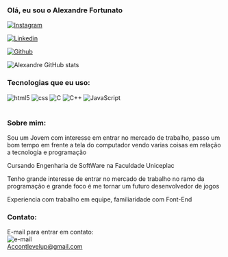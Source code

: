 
### Olá, eu sou o Alexandre Fortunato

[![Instagram](https://img.shields.io/badge/Instagram-E4405F?style=for-the-badge&logo=instagram&logoColor=white)](https://www.instagram.com/alex4ndre_js/)

[![Linkedin](https://img.shields.io/badge/LinkedIn-0077B5?style=for-the-badge&logo=linkedin&logoColor=white)](https://www.linkedin.com/in/alexandre-fortunato-49594b328/)

[![Github](https://img.shields.io/badge/GitHub-100000?style=for-the-badge&logo=github&logoColor=white)](https://github.com/JitsuShinka)

![Alexandre GitHub stats](https://github-readme-stats.vercel.app/api?username=JitsuShinka&show_icons=true&theme=radical)

### Tecnologias que eu uso:

<div>
    <img aling="center" alt="html5" src="https://img.shields.io/badge/HTML5-E34F26?style=for-the-badge&logo=html5&logoColor=white">
    <img aling="center" alt="css" src="https://img.shields.io/badge/CSS3-1572B6?style=for-the-badge&logo=css3&logoColor=white">
    <img aling="center" alt="C" src="https://img.shields.io/badge/C-00599C?style=for-the-badge&logo=c&logoColor=white">
    <img aling="center" alt="C++" src="https://img.shields.io/badge/C%2B%2B-00599C?style=for-the-badge&logo=c%2B%2B&logoColor=white">
    <img aling="center" alt="JavaScript" src="https://img.shields.io/badge/JavaScript-F7DF1E?style=for-the-badge&logo=javascript&logoColor=black">
</div><br>

### Sobre mim:

Sou um Jovem com interesse em entrar no mercado de trabalho, passo um bom tempo em frente a tela do computador vendo varias coisas em relação a tecnologia e programação

Cursando Engenharia de SoftWare na Faculdade Uniceplac<br>

Tenho grande interesse de entrar no mercado de trabalho no ramo da programação e grande foco é me tornar um futuro desenvolvedor de jogos<br>

Experiencia com trabalho em equipe, familiaridade com Font-End<br>

### Contato:

E-mail para entrar em contato:<br>
<img aling="center" alt="e-mail" src="https://img.shields.io/badge/Gmail-D14836?style=for-the-badge&logo=gmail&logoColor=white"><br>Accontlevelup@gmail.com
